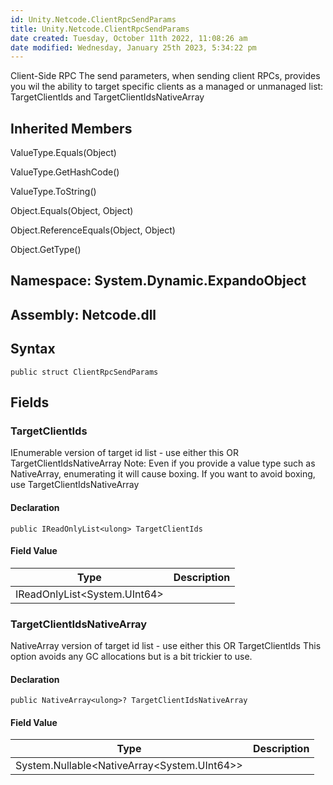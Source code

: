```yaml
---
id: Unity.Netcode.ClientRpcSendParams
title: Unity.Netcode.ClientRpcSendParams
date created: Tuesday, October 11th 2022, 11:08:26 am
date modified: Wednesday, January 25th 2023, 5:34:22 pm
---
```


<div class="markdown level0 summary">

Client-Side RPC The send parameters, when sending client RPCs, provides you wil the ability to target specific clients as a managed or unmanaged list: TargetClientIds and TargetClientIdsNativeArray
</div>

<div class="markdown level0 conceptual">

</div>

<div class="inheritedMembers">

## Inherited Members

<div>

ValueType.Equals(Object)

</div>

<div>

ValueType.GetHashCode()

</div>

<div>

ValueType.ToString()

</div>

<div>

Object.Equals(Object, Object)

</div>

<div>

Object.ReferenceEquals(Object, Object)

</div>

<div>

Object.GetType()

</div>

</div>

## **Namespace**: System.Dynamic.ExpandoObject

## **Assembly**: Netcode.dll

## Syntax

``` lang-csharp
public struct ClientRpcSendParams
```

## Fields

### TargetClientIds

<div class="markdown level1 summary">

IEnumerable version of target id list - use either this OR TargetClientIdsNativeArray Note: Even if you provide a value type such as NativeArray, enumerating it will cause boxing. If you want to avoid boxing, use TargetClientIdsNativeArray

</div>

<div class="markdown level1 conceptual">

</div>

#### Declaration

``` lang-csharp
public IReadOnlyList<ulong> TargetClientIds
```

#### Field Value

| Type                           | Description |
|--------------------------------|-------------|
| IReadOnlyList\<System.UInt64\> |             |

### TargetClientIdsNativeArray

<div class="markdown level1 summary">

NativeArray version of target id list - use either this OR TargetClientIds This option avoids any GC allocations but is a bit trickier to use.

</div>

<div class="markdown level1 conceptual">

</div>

#### Declaration

``` lang-csharp
public NativeArray<ulong>? TargetClientIdsNativeArray
```

#### Field Value

| Type                                            | Description |
|-------------------------------------------------|-------------|
| System.Nullable\<NativeArray\<System.UInt64\>\> |             |

